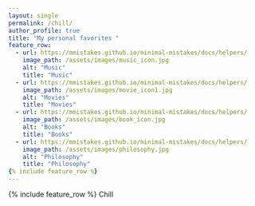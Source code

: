 ```yaml
---
layout: single
permalink: /chill/
author_profile: true
title: "My personal favorites "
feature_row:
  - url: https://mmistakes.github.io/minimal-mistakes/docs/helpers/
    image_path: /assets/images/music_icon.jpg
    alt: "Music"
    title: "Music"
  - url: https://mmistakes.github.io/minimal-mistakes/docs/helpers/
    image_path: /assets/images/movie_icon1.jpg
    alt: "Movies"
    title: "Movies"
  - url: https://mmistakes.github.io/minimal-mistakes/docs/helpers/
    image_path: /assets/images/book_icon.jpg
    alt: "Books"
    title: "Books"
  - url: https://mmistakes.github.io/minimal-mistakes/docs/helpers/
    image_path: /assets/images/philosophy.jpg
    alt: "Philosophy"
    title: "Philosophy"
{% include feature_row %}
---
```

{% include feature_row %}
Chill